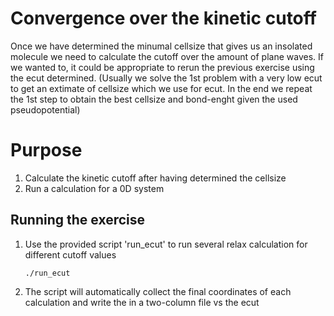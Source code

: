 # Convergence over the kinetic cutoff
Once we have determined the minumal cellsize that gives us an insolated molecule we need to calculate the cutoff over the amount of plane waves.
If we wanted to, it could be appropriate to rerun the previous exercise using the ecut determined.
(Usually we solve the 1st problem with a very low ecut to get an extimate of cellsize which we use for ecut. In the end we repeat the 1st step to obtain the best cellsize and bond-enght given the used pseudopotential)

# Purpose
  1. Calculate the kinetic cutoff after having determined the cellsize
  2. Run a calculation for a 0D system

## Running the exercise
  1. Use the provided script 'run_ecut' to run several relax calculation for different cutoff values
      ```
      ./run_ecut
      ```
  2. The script will automatically collect the final coordinates of each calculation and write the in a two-column file vs the ecut
